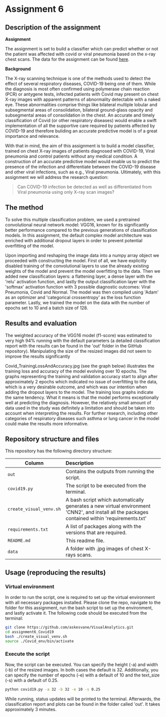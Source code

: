 # Assignment 6  

## Description of the assignment

__Assignment__

The assignment is set to build a classifier which can predict whether or not the patient was affected with covid or viral pneumonia based on the x-ray chest scans. The data for the assignment can be found [here](https://www.kaggle.com/khoongweihao/covid19-xray-dataset-train-test-sets).

__Background__

The X-ray scanning technique is one of the methods used to detect the effect of several respiratory diseases, COVID-19 being one of them. While the diagnosis is most often confirmed using polymerase chain reaction (PCR) or antygene tests, infected patients with Covid may present on chest X-ray images with apparent patterns of abnormality detectable with a naked eye.
These abnormalities comprise things like bilateral multiple lobular and subsegmental areas of consolidation, bilateral ground-glass opacity and subsegmental areas of consolidation in the chest. 
An accurate and timely classification of Covid (or other respiratory diseases) would enable a swift implementation of all the supportive care required by patients affected by COVID-19 and therefore buliding an accurate predictive model is of a great importance and relevance. 

With that in mind, the aim of this assignment is to build a model classifier, trained on chest X-ray images of patients diagnosed with COVID-19, Viral pneumonia and control patients without any medical condition. A construction of an accurate predictive model would enable us to predict the presence of the infection and differentiate between the COVID-19 disease and other viral infections, such as e.g., Viral pneumonia. 
Ultimately, with this assignment we will address the research question:

> Can COVID-19 infection be detected as well as differentiated from Viral pneumonia using only X-ray scan images?



## The method

To solve this multiple classification problem, we used a pretrained convolutional neural network model: VGG16, known for its significantly better performance compared to the previous generations of classification models. In this assignment, the default complex model architecture was enriched with additional dropout layers in order to prevent potential overfitting of the model. 

Upon importing and reshaping the image data into a numpy array object we proceeded with constructing the model. First of all, we have explicitly disabled training of the convolutional layers to use the already existing weights of the model and prevent the model overfitting to the data. Then we added new classification layers: a flattening layer, a dense layer with the 'relu' activation function, and lastly the output classification layer with the 'softmax' activation function with 3 possible diagnostic outcomes: Viral Pneumonia, Covid and Normal. The model was then compiled using 'Adam' as an optimizer and 'categorical crossentropy' as the loss function parameter. Lastly, we trained the model on the data with the number of epochs set to 10 and a batch size of 128.


## Results and evaluation
The weighted accuracy of the VGG16 model (f1-score) was estimated to very high 94% running with the default parameters (a detailed classification report with the results can be found in the 'out' folder in the GitHub repository). Manipulating the size of the resized images did not seem to improve the results significantly

Covid_TrainingLossAndAccuracy.jpg (see the graph below) illustrates the training loss and accuracy of the model evolving over 10 epochs. The graphs representing the training and validation accuracy start to align after approximately 2 epochs which indicated no issue of overfitting to the data, which is a very desirable outcome, and which was our intention when adding the dropout layers to the model. The training loss graphs indicate the same tendency. What it means is that the model performs exceptionally well at predicting the diagnosis. However, the relatively small amount of data used in the study was definitely a limitation and should be taken into account when interpreting the results. For further research, including other categories of respiratory diseases such asthma or lung cancer in the model could make the results more informative.

## Repository structure and files
This repository has the following directory structure:

| Column | Description|
|--------|:-----------|
```out``` | Contains the outputs from running the script.
```covid19.py```| The script to be executed from the terminal.
```create_visual_venv.sh``` | A bash script which automatically generates a new virtual environment 'CNN2', and install all the packages contained within 'requirements.txt'
```requirements.txt``` | A list of packages along with the versions that are required.
```README.md``` | This readme file.
```data```| A folder with .jpg images of chest X-rays scans.


## Usage (reproducing the results)

### Virtual environment
In order to run the script, one is required to set up the virtual environment with all necessary packages installed. Please clone the repo, navigate to the folder for this assignment, run the bash script to set up the environment, and lastly activate it. The following code should be executed from the terminal:

```bash
git clone https://github.com/askesvane/VisualAnalytics.git
cd assignment6_Covid19
bash ./create_visual_venv.sh
source ./Covid_env/bin/activate
```

### Execute the script 
Now, the script can be executed. You can specify the height (-a) and width (-b) of the resized images. In both cases the default is 32. Additionally, you can specify the number of epochs (-e) with a default of 10 and the text_size (-s) with a default of 0.25. 

```bash
python covid19.py -a 32 -b 32 -e 10 -s 0.25 
```
While running, status updates will be printed to the terminal. Afterwards, the classification report and plots can be found in the folder called 'out'. It takes approximately 3 minutes.